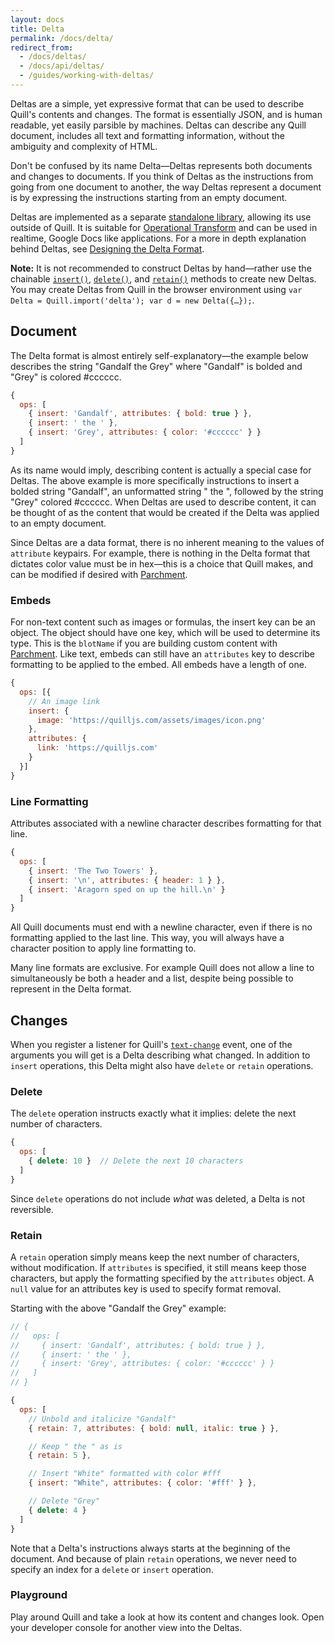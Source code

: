 ```yaml
---
layout: docs
title: Delta
permalink: /docs/delta/
redirect_from:
  - /docs/deltas/
  - /docs/api/deltas/
  - /guides/working-with-deltas/
---
```


Deltas are a simple, yet expressive format that can be used to describe Quill's contents and changes. The format is essentially JSON, and is human readable, yet easily parsible by machines. Deltas can describe any Quill document, includes all text and formatting information, without the ambiguity and complexity of HTML.

Don't be confused by its name Delta&mdash;Deltas represents both documents and changes to documents. If you think of Deltas as the instructions from going from one document to another, the way Deltas represent a document is by expressing the instructions starting from an empty document.

Deltas are implemented as a separate [standalone library](https://github.com/quilljs/delta/), allowing its use outside of Quill. It is suitable for [Operational Transform](https://en.wikipedia.org/wiki/Operational_transformation) and can be used in realtime, Google Docs like applications. For a more in depth explanation behind Deltas, see [Designing the Delta Format](/guides/designing-the-delta-format/).

**Note:** It is not recommended to construct Deltas by hand&mdash;rather use the chainable [`insert()`](https://github.com/quilljs/delta#insert), [`delete()`](https://github.com/quilljs/delta#delete), and [`retain()`](https://github.com/quilljs/delta#retain) methods to create new Deltas. You may create Deltas from Quill in the browser environment using `var Delta = Quill.import('delta'); var d = new Delta({…});`.  


## Document

The Delta format is almost entirely self-explanatory&mdash;the example below describes the string "Gandalf the Grey" where "Gandalf" is bolded and "Grey" is colored #cccccc.

```javascript
{
  ops: [
    { insert: 'Gandalf', attributes: { bold: true } },
    { insert: ' the ' },
    { insert: 'Grey', attributes: { color: '#cccccc' } }
  ]
}
```

As its name would imply, describing content is actually a special case for Deltas. The above example is more specifically instructions to insert a bolded string "Gandalf", an unformatted string " the ", followed by the string "Grey" colored #cccccc. When Deltas are used to describe content, it can be thought of as the content that would be created if the Delta was applied to an empty document.

Since Deltas are a data format, there is no inherent meaning to the values of `attribute` keypairs. For example, there is nothing in the Delta format that dictates color value must be in hex&mdash;this is a choice that Quill makes, and can be modified if desired with [Parchment](https://github.com/quilljs/parchment/).


### Embeds

For non-text content such as images or formulas, the insert key can be an object. The object should have one key, which will be used to determine its type. This is the `blotName` if you are building custom content with [Parchment](https://github.com/quilljs/parchment/). Like text, embeds can still have an `attributes` key to describe formatting to be applied to the embed. All embeds have a length of one.

```javascript
{
  ops: [{
    // An image link
    insert: {
      image: 'https://quilljs.com/assets/images/icon.png'
    },
    attributes: {
      link: 'https://quilljs.com'
    }
  }]
}
```


### Line Formatting

Attributes associated with a newline character describes formatting for that line.

```javascript
{
  ops: [
    { insert: 'The Two Towers' },
    { insert: '\n', attributes: { header: 1 } },
    { insert: 'Aragorn sped on up the hill.\n' }
  ]
}
```

All Quill documents must end with a newline character, even if there is no formatting applied to the last line. This way, you will always have a character position to apply line formatting to.

Many line formats are exclusive. For example Quill does not allow a line to simultaneously be both a header and a list, despite being possible to represent in the Delta format.


## Changes

When you register a listener for Quill's [`text-change`](/docs/api/#text-change) event, one of the arguments you will get is a Delta describing what changed. In addition to `insert` operations, this Delta might also have `delete` or `retain` operations.

### Delete

The `delete` operation instructs exactly what it implies: delete the next number of characters.

```javascript
{
  ops: [
    { delete: 10 }  // Delete the next 10 characters
  ]
}
```

Since `delete` operations do not include *what* was deleted, a Delta is not reversible.


### Retain

A `retain` operation simply means keep the next number of characters, without modification. If `attributes` is specified, it still means keep those characters, but apply the formatting specified by the `attributes` object. A `null` value for an attributes key is used to specify format removal.

Starting with the above "Gandalf the Grey" example:

```javascript
// {
//   ops: [
//     { insert: 'Gandalf', attributes: { bold: true } },
//     { insert: ' the ' },
//     { insert: 'Grey', attributes: { color: '#cccccc' } }
//   ]
// }

{
  ops: [
    // Unbold and italicize "Gandalf"
    { retain: 7, attributes: { bold: null, italic: true } },

    // Keep " the " as is
    { retain: 5 },

    // Insert "White" formatted with color #fff
    { insert: "White", attributes: { color: '#fff' } },

    // Delete "Grey"
    { delete: 4 }
  ]
}
```

Note that a Delta's instructions always starts at the beginning of the document. And because of plain `retain` operations, we never need to specify an index for a `delete` or `insert` operation.


### Playground

Play around Quill and take a look at how its content and changes look. Open your developer console for another view into the Deltas.

<div data-height="470" data-theme-id="23269" data-slug-hash="dMQGmq" data-default-tab="result" data-embed-version="2" class='codepen'><pre><code></code></pre></div>


<!-- script -->
<script src="//codepen.io/assets/embed/ei.js"></script>
<!-- script -->
